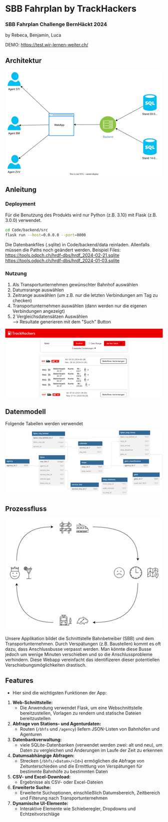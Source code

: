﻿# SBB Fahrplan by TrackHackers
### SBB Fahrplan Challenge BernHäckt 2024   
by Rebeca, Benjamin, Luca

DEMO: https://test.wir-lernen-weiter.ch/

## Architektur

![image](Misc/img/sbb-fahrbahn-architektur.svg)

## Anleitung
### Deployment
Für die Benutzung des Produkts wird nur Python (z.B. 3.10) mit Flask (z.B. 3.0.0) verwendet.
```bash
cd Code/backend/src
flask run --host=0.0.0.0 --port=8000
```
Die Datenbankfiles (.sqlite) in Code/backend/data reinladen. Allenfalls müssen die Paths noch geändert werden.
Beispiel Files:
https://tools.odpch.ch/hrdf-dbs/hrdf_2024-02-21.sqlite
https://tools.odpch.ch/hrdf-dbs/hrdf_2024-01-03.sqlite
 ### Nutzung
 1. Als Transportunternehmen gewünschter Bahnhof auswählen
 2. Datumsrange auswählen
 3. Zeitrange auswählen (um z.B. nur die letzten Verbindungen am Tag zu checken)
 4. Transportunternehmen auswählen (dann werden nur die eigenen Verbindungen angezeigt)
 5. 2 Vergleichsdatensätzen Auswählen   
    --> Resultate generieren mit dem "Such" Button

![image](Misc/img/screenshot.png)

## Datenmodell 
Folgende Tabellen werden verwendet

![image](Misc/img/TrackHackers_db-modell.svg)

## Prozessfluss

![image](Misc/img/prozessfluss.svg)

Unsere Applikation bildet die Schnittstelle Bahnbetreiber (SBB) und dem Transportunternehmen. Durch Verspätungen (z.B. Baustellen) kommt es oft dazu, dass Anschlussbusse verpasst werden. Man könnte diese Busse jedoch um wenige Minuten verschieben und so die Anschlussprobleme verhindern. Diese Webapp vereinfacht das identifizeren dieser potentiellen Verschiebungsmöglichkeiten drastisch.

## Features
- Hier sind die wichtigsten Funktionen der App:

1. **Web-Schnittstelle:**
   - Die Anwendung verwendet Flask, um eine Webschnittstelle bereitzustellen, Vorlagen zu rendern und statische Dateien bereitzustellen
2. **Abfrage von Stations- und Agenturdaten:**
   - Routen (`/bhfs` und `/agency`) liefern JSON-Listen von Bahnhöfen und Agenturen
3. **Datenbankverwaltung:**
   - viele SQLite-Datenbanken (verwendet werden zwei: alt und neu), um Daten zu vergleichen und Änderungen im Laufe der Zeit zu erkennen
4. **Datumsabhängige Abfragen:**
   - Strecken (`/bhfs/<Datum>/<Id>`) ermöglichen die Abfrage von Zeitunterschieden und die Ermittlung von Verspätungen für bestimmte Bahnhöfe zu bestimmten Daten
5. **CSV- und Excel-Download:**
   - Ergebnisse als CSV- oder Excel-Dateien
6. **Erweiterte Suche:**
   - Erweiterte Suchoptionen, einschließlich Datumsbereich, Zeitbereich und Filterung nach Transportunternehmen
7. **Dynamische UI-Elemente:**
   - Interaktive Elemente wie Schieberegler, Dropdowns und Echtzeitvorschläge

